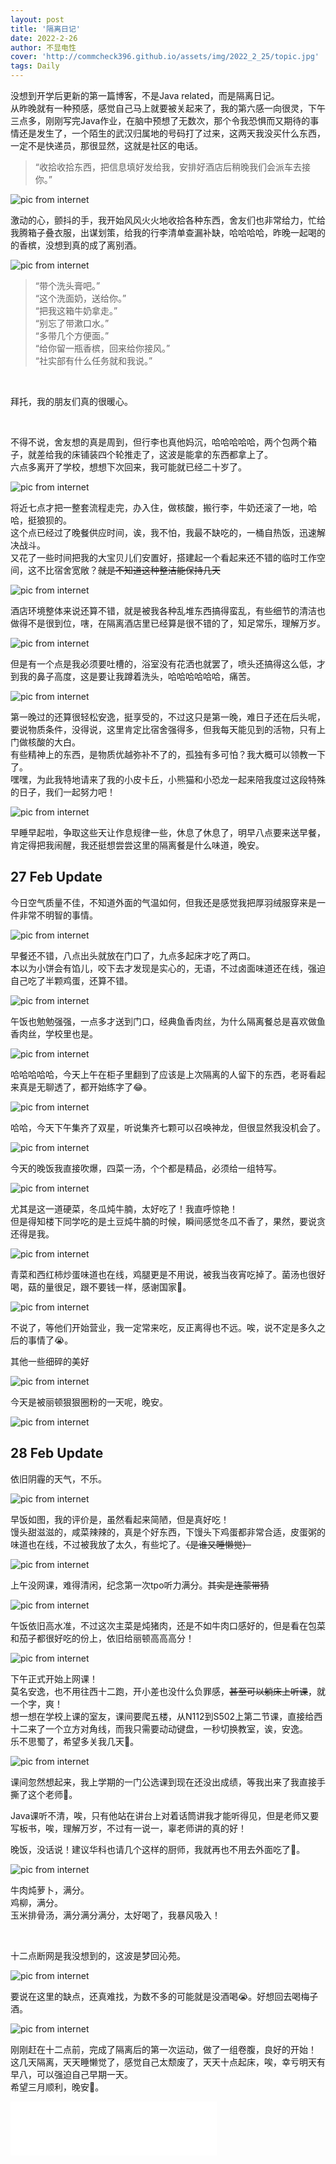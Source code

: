 ```yaml
---
layout: post
title: '隔离日记'
date: 2022-2-26
author: 不显电性
cover: 'http://commcheck396.github.io/assets/img/2022_2_25/topic.jpg'
tags: Daily
---
```


没想到开学后更新的第一篇博客，不是Java related，而是隔离日记。  
从昨晚就有一种预感，感觉自己马上就要被关起来了，我的第六感一向很灵，下午三点多，刚刚写完Java作业，在脑中预想了无数次，那个令我恐惧而又期待的事情还是发生了，一个陌生的武汉归属地的号码打了过来，这两天我没买什么东西，一定不是快递员，那很显然，这就是社区的电话。  
>“收拾收拾东西，把信息填好发给我，安排好酒店后稍晚我们会派车去接你。”

![pic from internet](http://commcheck396.github.io/assets/img/2022_2_25/call.jpg)

激动的心，颤抖的手，我开始风风火火地收拾各种东西，舍友们也非常给力，忙给我腾箱子叠衣服，出谋划策，给我的行李清单查漏补缺，哈哈哈哈，昨晚一起喝的的香槟，没想到真的成了离别酒。  

![pic from internet](http://commcheck396.github.io/assets/img/2022_2_25/champagne.jpg)

>“带个洗头膏吧。”  
>“这个洗面奶，送给你。”  
>“把我这箱牛奶拿走。”  
>“别忘了带漱口水。”  
>“多带几个方便面。”  
>“给你留一瓶香槟，回来给你接风。”  
>“社实部有什么任务就和我说。”
<br/>


拜托，我的朋友们真的很暖心。  


<br/>

不得不说，舍友想的真是周到，但行李也真他妈沉，哈哈哈哈哈，两个包两个箱子，就差给我的床铺装四个轮推走了，这波是能拿的东西都拿上了。  
六点多离开了学校，想想下次回来，我可能就已经二十岁了。  

![pic from internet](http://commcheck396.github.io/assets/img/2022_2_25/moment.jpg)

将近七点才把一整套流程走完，办入住，做核酸，搬行李，牛奶还滚了一地，哈哈，挺狼狈的。  
这个点已经过了晚餐供应时间，诶，我不怕，我最不缺吃的，一桶自热饭，迅速解决战斗。  
又花了一些时间把我的大宝贝儿们安置好，搭建起一个看起来还不错的临时工作空间，这不比宿舍宽敞？~~就是不知道这种整洁能保持几天~~  

![pic from internet](http://commcheck396.github.io/assets/img/2022_2_25/desktop.jpg)

酒店环境整体来说还算不错，就是被我各种乱堆东西搞得蛮乱，有些细节的清洁也做得不是很到位，嗐，在隔离酒店里已经算是很不错的了，知足常乐，理解万岁。

![pic from internet](http://commcheck396.github.io/assets/img/2022_2_25/hotel.jpg)

但是有一个点是我必须要吐槽的，浴室没有花洒也就罢了，喷头还搞得这么低，才到我的鼻子高度，这是要让我蹲着洗头，哈哈哈哈哈哈，痛苦。

![pic from internet](http://commcheck396.github.io/assets/img/2022_2_25/washroom.jpg)

第一晚过的还算很轻松安逸，挺享受的，不过这只是第一晚，难日子还在后头呢，要说物质条件，没得说，这里肯定比宿舍强得多，但我每天能见到的活物，只有上门做核酸的大白。  
有些精神上的东西，是物质优越弥补不了的，孤独有多可怕？我大概可以领教一下了。  
嘿嘿，为此我特地请来了我的小皮卡丘，小熊猫和小恐龙一起来陪我度过这段特殊的日子，我们一起努力吧！

![pic from internet](http://commcheck396.github.io/assets/img/2022_2_25/toys.jpg)

早睡早起啦，争取这些天让作息规律一些，休息了休息了，明早八点要来送早餐，肯定得把我闹醒，我还挺想尝尝这里的隔离餐是什么味道，晚安。


## 27 Feb Update
今日空气质量不佳，不知道外面的气温如何，但我还是感觉我把厚羽绒服穿来是一件非常不明智的事情。

![pic from internet](http://commcheck396.github.io/assets/img/2022_2_25/227weather.jpg)

早餐还不错，八点出头就放在门口了，九点多起床才吃了两口。  
本以为小饼会有馅儿，咬下去才发现是实心的，无语，不过卤面味道还在线，强迫自己吃了半颗鸡蛋，还算不错。  

![pic from internet](http://commcheck396.github.io/assets/img/2022_2_25/227breakfast.jpg)

午饭也勉勉强强，一点多才送到门口，经典鱼香肉丝，为什么隔离餐总是喜欢做鱼香肉丝，学校里也是。  

![pic from internet](http://commcheck396.github.io/assets/img/2022_2_25/227lunch.jpg)

哈哈哈哈哈，今天上午在柜子里翻到了应该是上次隔离的人留下的东西，老哥看起来真是无聊透了，都开始练字了😂。

![pic from internet](http://commcheck396.github.io/assets/img/2022_2_25/227pic1.jpg)

哈哈，今天下午集齐了双星，听说集齐七颗可以召唤神龙，但很显然我没机会了。

![pic from internet](http://commcheck396.github.io/assets/img/2022_2_25/star.jpg)

今天的晚饭我直接吹爆，四菜一汤，个个都是精品，必须给一组特写。  

![pic from internet](http://commcheck396.github.io/assets/img/2022_2_25/227dinner2.jpg)

尤其是这一道硬菜，冬瓜炖牛腩，太好吃了！我直呼惊艳！  
但是得知楼下同学吃的是土豆炖牛腩的时候，瞬间感觉冬瓜不香了，果然，要说贪还得是我。  

![pic from internet](http://commcheck396.github.io/assets/img/2022_2_25/227dinner1.jpg)

青菜和西红柿炒蛋味道也在线，鸡腿更是不用说，被我当夜宵吃掉了。菌汤也很好喝，菇的量很足，跟不要钱一样，感谢国家🙏。

![pic from internet](http://commcheck396.github.io/assets/img/2022_2_25/227dinner.jpg)

不说了，等他们开始营业，我一定常来吃，反正离得也不远。唉，说不定是多久之后的事情了😭。  

其他一些细碎的美好

![pic from internet](http://commcheck396.github.io/assets/img/2022_2_25/227details.jpg)

今天是被丽顿狠狠圈粉的一天呢，晚安。

![pic from internet](http://commcheck396.github.io/assets/img/2022_2_25/beef.jpg)


## 28 Feb Update
依旧阴霾的天气，不乐。

![pic from internet](http://commcheck396.github.io/assets/img/2022_2_25/228weather.jpg)

早饭如图，我的评价是，虽然看起来简陋，但是真好吃！  
馒头甜滋滋的，咸菜辣辣的，真是个好东西，下馒头下鸡蛋都非常合适，皮蛋粥的味道也在线，不过被我放了太久，有些坨了。~~（是谁又睡懒觉）~~

![pic from internet](http://commcheck396.github.io/assets/img/2022_2_25/228breakfast.jpg)

上午没网课，难得清闲，纪念第一次tpo听力满分。~~其实是连蒙带猜~~

![pic from internet](http://commcheck396.github.io/assets/img/2022_2_25/228tpo.jpg)

午饭依旧高水准，不过这次主菜是炖猪肉，还是不如牛肉口感好的，但是看在包菜和茄子都很好吃的份上，依旧给丽顿高高高分！

![pic from internet](http://commcheck396.github.io/assets/img/2022_2_25/228lunch.jpg)

下午正式开始上网课！  
莫名安逸，也不用往西十二跑，开小差也没什么负罪感，~~甚至可以躺床上听课~~，就一个字，爽！  
想一想在学校上课的室友，课间要爬五楼，从N112到S502上第二节课，直接给西十二来了一个立方对角线，而我只需要动动键盘，一秒切换教室，诶，安逸。  
乐不思蜀了，希望多关我几天🙏。

![pic from internet](http://commcheck396.github.io/assets/img/2022_2_25/228class.jpg)

课间忽然想起来，我上学期的一门公选课到现在还没出成绩，等我出来了我直接手撕了这个老师👊。  

Java课听不清，唉，只有他站在讲台上对着话筒讲我才能听得见，但是老师又要写板书，唉，理解万岁，不过有一说一，辜老师讲的真的好！

<!-- ![pic from internet](http://commcheck396.github.io/assets/img/2022_2_25/228weather.jpg) -->

晚饭，没话说！建议华科也请几个这样的厨师，我就再也不用去外面吃了🙏。

![pic from internet](http://commcheck396.github.io/assets/img/2022_2_25/228dinner.jpg)

牛肉炖萝卜，满分。  
鸡柳，满分。  
玉米排骨汤，满分满分满分，太好喝了，我暴风吸入！

<br/>

十二点断网是我没想到的，这波是梦回沁苑。

![pic from internet](http://commcheck396.github.io/assets/img/2022_2_25/228internet.jpg)

要说在这里的缺点，还真难找，为数不多的可能就是没酒喝😭。好想回去喝梅子酒。

![pic from internet](http://commcheck396.github.io/assets/img/2022_2_25/228wine.jpg)


刚刚赶在十二点前，完成了隔离后的第一次运动，做了一组卷腹，良好的开始！  
这几天隔离，天天睡懒觉了，感觉自己太颓废了，天天十点起床，唉，幸亏明天有早八，可以强迫自己早期一天。  
希望三月顺利，晚安🌙。

<iframe frameborder="no" border="0" marginwidth="0" marginheight="0" width=330 height=86 src="//music.163.com/outchain/player?type=2&id=1820055105&auto=1&height=66"></iframe>
